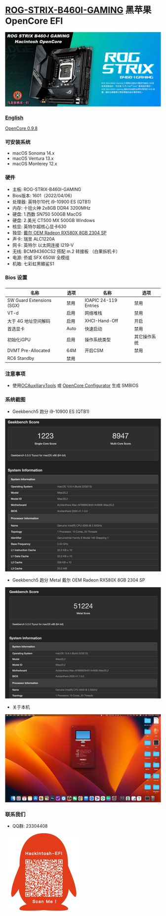 # [ROG-STRIX-B460I-GAMING](https://github.com/hackintosh-club/rog-strix-b460i-gaming-OpenCore)  黑苹果 OpenCore EFI

![image](ScreenShot/Motherboard.jpg)

### [English](README.EN.md)

[OpenCore 0.9.8](https://github.com/acidanthera/OpenCorePkg)

### 可安装系统

- macOS Sonoma 14.x
- macOS Ventura 13.x
- macOS Monterey 12.x

### 硬件

- 主板: ROG-STRIX-B460I-GAMING
- Bios版本: 1601（2022/04/06）
- 处理器: 英特尔10代 i9-10900 ES (QTB1)
- 内存: 十铨火神 2x8GB DDR4 3200MHz
- 硬盘: 1.西数 SN750 500GB MacOS
- 硬盘: 2.美光 CT500 MX 500GB Windows
- 核显: 英特尔超核心显卡630
- 独显: [戴尔 OEM Radeon RX580X 8GB 2304 SP](https://www.bilibili.com/video/BV1r24y1P7iC/) 
- 声卡: 瑞昱 ALC1220A
- 网卡: 英特尔 以太网连接 I219-V
- 无线: BCM94360CS2 搭配 m.2 转接板 （白果拆机卡）
- 电源: 侨威 SFX 650W 全模组
- 机箱: 七彩虹黑鳍鲨S1

### Bios 设置

### 

| 名称                      | 选项 |      | 名称                  | 选项         |
| ------------------------- | ---- | ---- | --------------------- | ------------ |
| SW Guard Extensions (SGX) | 禁用 |      | IOAPIC 24-119 Entries | 禁用         |
| VT-d                      | 启用 |      | 网络堆栈              | 禁用         |
| 大于 4G 地址空间解码      | 启用 |      | XHCI-Hand-Off         | 开启         |
| 首选显卡                  | Auto |      | 快速启动              | 禁用         |
| 初始化iGPU                | 启用 |      | 操作系统类型          | 其它操作系统 |
| DVMT Pre-Allocated        | 64M  |      | 开启CSM               | 禁用         |
| RC6 Standby               | 禁用 |      |                       |              |

### 注意事项

- 使用[OCAuxiliaryTools](https://github.com/ic005k/OCAuxiliaryTools/releases) 或 [OpenCore Configurator](https://mackie100projects.altervista.org/opencore-configurator/) 生成 SMBIOS

### 系统截图

- Geekbench5 跑分 i9-10900 ES (QTB1)

![image](ScreenShot/Geekbench5.jpg)

- Geekbench5 跑分 Metal 戴尔 OEM Radeon RX580X 8GB 2304 SP

![image](ScreenShot/metal.jpg)

- 关于本机

![image](ScreenShot/about.jpg)

### 联系我们

- QQ群: 23304408

![image](ScreenShot/QRCode.png)
